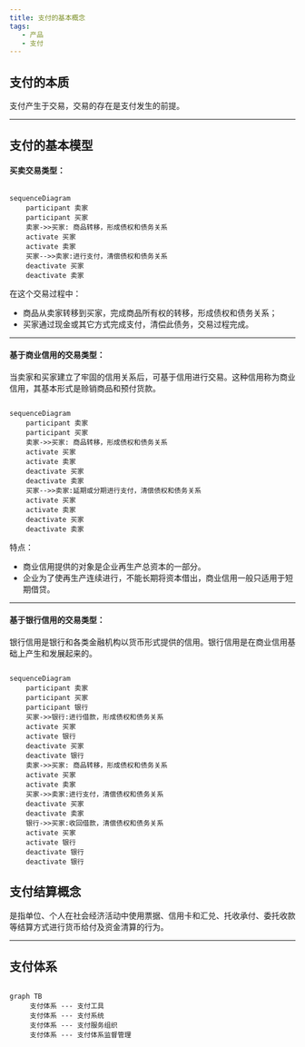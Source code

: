 ```yaml
---
title: 支付的基本概念
tags:
   - 产品
   - 支付
---
```


## 支付的本质
支付产生于交易，交易的存在是支付发生的前提。
*****

## 支付的基本模型

#### 买卖交易类型：

```mermaid

sequenceDiagram
    participant 卖家
    participant 买家
    卖家->>买家: 商品转移，形成债权和债务关系
    activate 买家
    activate 卖家
    买家-->>卖家:进行支付，清偿债权和债务关系
    deactivate 买家
    deactivate 卖家

```

在这个交易过程中：
* 商品从卖家转移到买家，完成商品所有权的转移，形成债权和债务关系；
* 买家通过现金或其它方式完成支付，清偿此债务，交易过程完成。
*****
#### 基于商业信用的交易类型：
当卖家和买家建立了牢固的信用关系后，可基于信用进行交易。这种信用称为商业信用，其基本形式是赊销商品和预付货款。

```mermaid

sequenceDiagram
    participant 卖家
    participant 买家
    卖家->>买家: 商品转移，形成债权和债务关系
    activate 买家
    activate 卖家
    deactivate 买家
    deactivate 卖家
    买家-->>卖家:延期或分期进行支付，清偿债权和债务关系
    activate 买家
    activate 卖家
    deactivate 买家
    deactivate 卖家

```

特点：
* 商业信用提供的对象是企业再生产总资本的一部分。
* 企业为了使再生产连续进行，不能长期将资本借出，商业信用一般只适用于短期借贷。


*****
#### 基于银行信用的交易类型：
银行信用是银行和各类金融机构以货币形式提供的信用。银行信用是在商业信用基础上产生和发展起来的。

```mermaid

sequenceDiagram
    participant 卖家
    participant 买家
    participant 银行
    买家->>银行:进行借款，形成债权和债务关系
    activate 买家
    activate 银行
    deactivate 买家
    deactivate 银行
    卖家->>买家: 商品转移，形成债权和债务关系
    activate 买家
    activate 卖家
    买家->>卖家:进行支付，清偿债权和债务关系
    deactivate 买家
    deactivate 卖家
    银行->>买家:收回借款，清偿债权和债务关系
    activate 买家
    activate 银行
    deactivate 银行
    deactivate 银行

```

## 支付结算概念
是指单位、个人在社会经济活动中使用票据、信用卡和汇兑、托收承付、委托收款等结算方式进行货币给付及资金清算的行为。

*****
## 支付体系

```mermaid

graph TB
     支付体系 --- 支付工具
     支付体系 --- 支付系统
     支付体系 --- 支付服务组织
     支付体系 --- 支付体系监督管理
       

```



